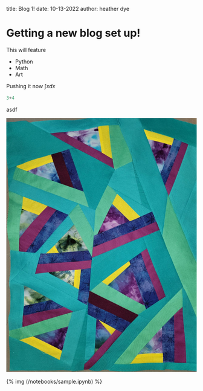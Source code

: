 title: Blog 1!
date: 10-13-2022
author: heather dye


# Getting a new blog set up!

This will feature

 * Python
 * Math
 * Art 

Pushing it now $\int x dx$

```python
3+4


```
asdf

![photo](\images\MedTop.jpg)


{% img (/notebooks/sample.ipynb) %}

[pitofdespair]:(/images/MedTop.jpg)
